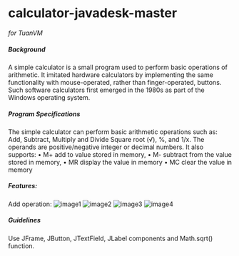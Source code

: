 # calculator-javadesk-master
_for TuanVM_

##### Background
A simple calculator is a small program used to perform basic operations of arithmetic. It imitated hardware calculators by implementing the same functionality with mouse-operated, rather than finger-operated, buttons. Such software calculators first emerged in the 1980s as part of the Windows operating system.

##### Program Specifications
The simple calculator can perform basic arithmetic operations such as: Add, Subtract, Multiply and Divide Square root (√), %, and 1/x. The operands are positive/negative integer or decimal numbers.
It also supports:
•	M+ add to value stored in memory, 
•	M- subtract from the value stored in memory, 
•	MR display the value in memory
•	MC clear the value in memory
##### Features:
Add operation:
![image1]()
![image2]()
![image3]()
![image4]()

##### Guidelines
Use JFrame, JButton, JTextField, JLabel components and Math.sqrt() function.

